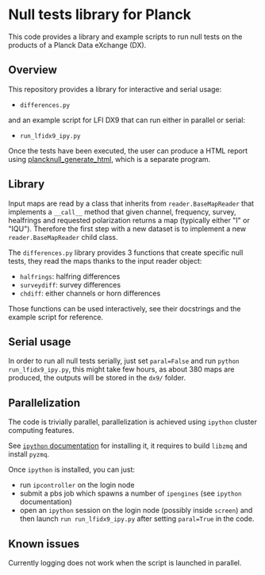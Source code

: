Null tests library for Planck
=============================

This code provides a library and example scripts to run
null tests on the products of a Planck Data eXchange (DX).

Overview
--------

This repository provides a library for interactive and serial usage:

* `differences.py`

and an example script for LFI DX9 that can run either in parallel or serial:

* `run_lfidx9_ipy.py` 

Once the tests have been executed, the user can produce a HTML report
using
[plancknull_generate_html](https://github.com/ziotom78/plancknull_generate_html),
which is a separate program.

Library
-------

Input maps are read by a class that inherits from `reader.BaseMapReader` that implements a `__call__` method that given channel, frequency, survey, healfrings and requested polarization returns a map (typically either "I" or "IQU").
Therefore the first step with a new dataset is to implement a new `reader.BaseMapReader` child class.

The `differences.py` library provides 3 functions that create specific null tests, they read the maps thanks to the input reader object:

 * `halfrings`: halfring differences
 * `surveydiff`: survey differences
 * `chdiff`: either channels or horn differences

Those functions can be used interactively, see their docstrings and the example script for reference.

Serial usage
------------

In order to run all null tests serially, just set `paral=False` and run `python run_lfidx9_ipy.py`, this might take few hours, as about 380 maps are produced, the outputs will be stored in the `dx9/` folder.

Parallelization
---------------

The code is trivially parallel, parallelization is achieved using `ipython` cluster computing features.

See [`ipython` documentation](http://ipython.org/ipython-doc/stable/install/install.html#dependencies-for-ipython-parallel-parallel-computing) for installing it, it requires to build `libzmq` and install `pyzmq`.

Once `ipython` is installed, you can just:
 * run `ipcontroller` on the login node
 * submit a pbs job which spawns a number of `ipengines` (see `ipython` documentation)
 * open an `ipython` session on the login node (possibly inside `screen`) and then launch `run run_lfidx9_ipy.py` after setting `paral=True` in the code.

Known issues
------------

Currently logging does not work when the script is launched in parallel.
